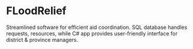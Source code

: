 # FLoodRelief
Streamlined software for efficient aid coordination. SQL database handles requests, resources, while C# app provides user-friendly interface for district &amp; province managers.
